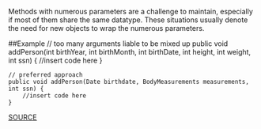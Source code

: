 Methods with numerous parameters are a challenge to maintain, especially if most of them share the same datatype. These situations usually denote the need for new objects to wrap the numerous parameters.

##Example
	// too many arguments liable to be mixed up
	public void addPerson(int birthYear, int birthMonth, int birthDate, int height, int weight, int ssn) { 
		//insert code here
 	} 
 	
 	// preferred approach
 	public void addPerson(Date birthdate, BodyMeasurements measurements, int ssn) { 
 		//insert code here
 	}

[SOURCE](http://pmd.sourceforge.net/pmd-5.3.2/pmd-java/rules/java/codesize.html#ExcessiveParameterList)
